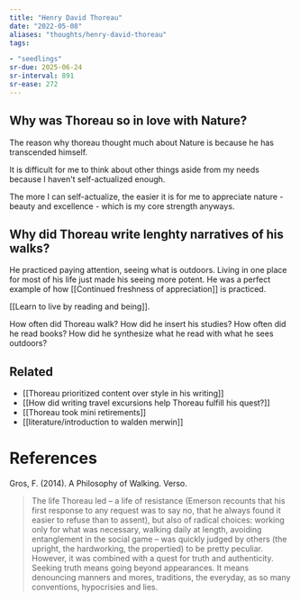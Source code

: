 ```yaml
---
title: "Henry David Thoreau"
date: "2022-05-08"
aliases: "thoughts/henry-david-thoreau"
tags:

- "seedlings"
sr-due: 2025-06-24
sr-interval: 891
sr-ease: 272
---
```


## Why was Thoreau so in love with Nature?

The reason why thoreau thought much about Nature is because he has transcended himself.

It is difficult for me to think about other things aside from my needs because I haven't self-actualized enough.

The more I can self-actualize, the easier it is for me to appreciate nature - beauty and excellence - which is my core strength anyways.

## Why did Thoreau write lenghty narratives of his walks?

He practiced paying attention, seeing what is outdoors. Living in one place for most of his life just made his seeing more potent. He was a perfect example of how [[Continued freshness of appreciation]] is practiced.

[[Learn to live by reading and being]].

How often did Thoreau walk?
How did he insert his studies?
How often did he read books?
How did he synthesize what he read with what he sees outdoors?

## Related

- [[Thoreau prioritized content over style in his writing]]
- [[How did writing travel excursions help Thoreau fulfill his quest?]]
- [[Thoreau took mini retirements]]
- [[literature/introduction to walden merwin]]

# References

Gros, F. (2014). A Philosophy of Walking. Verso.

> The life Thoreau led – a life of resistance (Emerson recounts that his first response to any request was to say no, that he always found it easier to refuse than to assent), but also of radical choices: working only for what was necessary, walking daily at length, avoiding entanglement in the social game – was quickly judged by others (the upright, the hardworking, the propertied) to be pretty peculiar. However, it was combined with a quest for truth and authenticity. Seeking truth means going beyond appearances. It means denouncing manners and mores, traditions, the everyday, as so many conventions, hypocrisies and lies.